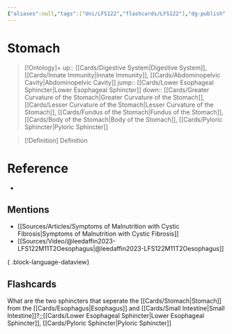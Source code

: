 ```yaml
---
{"aliases":null,"tags":["Uni/LFS122","flashcards/LFS122"],"dg-publish":true,"permalink":"/cards/stomach/","dgPassFrontmatter":true}
---
```


# Stomach

> [!Ontology]+
> up:: [[Cards/Digestive System\|Digestive System]], [[Cards/Innate Immunity\|Innate Immunity]], [[Cards/Abdominopelvic Cavity\|Abdominopelvic Cavity]]
> jump:: [[Cards/Lower Esophageal Sphincter\|Lower Esophageal Sphincter]]
> down:: [[Cards/Greater Curvature of the Stomach\|Greater Curvature of the Stomach]], [[Cards/Lesser Curvature of the Stomach\|Lesser Curvature of the Stomach]], [[Cards/Fundus of the Stomach\|Fundus of the Stomach]], [[Cards/Body of the Stomach\|Body of the Stomach]], [[Cards/Pyloric Sphincter\|Pyloric Sphincter]]

> [!Definition] Definition

# Reference

- 

## Mentions

- [[Sources/Articles/Symptoms of Malnutrition with Cystic Fibrosis\|Symptoms of Malnutrition with Cystic Fibrosis]]
- [[Sources/Video/@leedaffin2023-LFS122M11T2Oesophagus\|@leedaffin2023-LFS122M11T2Oesophagus]]

{ .block-language-dataview}

## Flashcards

What are the two sphincters that seperate the [[Cards/Stomach\|Stomach]] from the [[Cards/Esophagus\|Esophagus]] and [[Cards/Small Intestine\|Small Intestine]]?;;[[Cards/Lower Esophageal Sphincter\|Lower Esophageal Sphincter]], [[Cards/Pyloric Sphincter\|Pyloric Sphincter]]
<!--SR:!2023-10-24,1,130-->